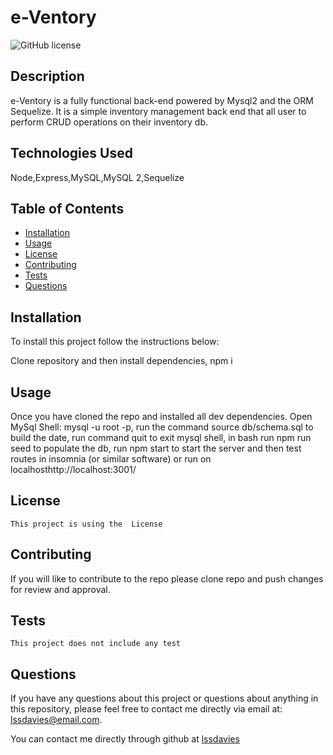 # e-Ventory

![GitHub license](https://img.shields.io/badge/license--blue.svg)

## Description

e-Ventory is a fully functional back-end powered by Mysql2 and the ORM Sequelize. It is a simple inventory management back end that all user to perform CRUD operations on their inventory db.

## Technologies Used

Node,Express,MySQL,MySQL 2,Sequelize

## Table of Contents

- [Installation](#installation)
- [Usage](#usage)
- [License](#license)
- [Contributing](#contributing)
- [Tests](#tests)
- [Questions](#questions)

## Installation

To install this project follow the instructions below:

Clone repository and then install dependencies, npm i

## Usage

Once you have cloned the repo and installed all dev dependencies. Open MySql Shell: mysql -u root -p, run the command source db/schema.sql to build the date, run command quit to exit mysql shell, in bash run npm run seed to populate the db, run npm start to start the server and then test routes in insomnia (or similar software) or run on localhosthttp://localhost:3001/

## License

    This project is using the  License

## Contributing

If you will like to contribute to the repo please clone repo and push changes for review and approval.

## Tests

    This project does not include any test

## Questions

If you have any questions about this project or questions about anything in this repository, please feel free to contact me directly via email at: lssdavies@email.com.

You can contact me directly through github at [lssdavies](https://github.com/lssdavies/)
